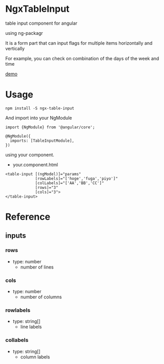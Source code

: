 # NgxTableInput

table input component for angular

using ng-packagr

It is a form part that can input flags for multiple items horizontally and vertically

For example, you can check on combination of the days of the week and time

[demo](https://swfz.github.io/ngx-table-input/ "ngx-table-input demo")

# Usage

```
npm install -S ngx-table-input
```

And import into your NgModule

```
import {NgModule} from '@angular/core';

@NgModule({
  imports: [TableInputModule],
})
```

using your component.

- your.component.html

```
<table-input [(ngModel)]="params"
             [rowLabels]="['hoge','fuga','piyo']"
             [colLabels]="['AA','BB','CC']"
             [rows]="3"
             [cols]="3">
</table-input>
```

# Reference
## inputs
### rows
- type: number
    - number of lines

### cols
- type: number
    - number of columns

### rowlabels
- type: string[]
    - line labels

### collabels
- type: string[]
    - column labels

